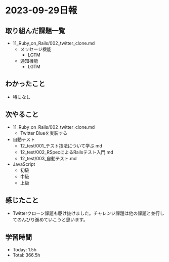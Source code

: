 # 2023-09-29日報

## 取り組んだ課題一覧
* 11_Ruby_on_Rails/002_twitter_clone.md
  * メッセージ機能
    * LGTM
  * 通知機能
    * LGTM

## わかったこと
* 特になし

## 次やること
* 11_Ruby_on_Rails/002_twitter_clone.md
  * Twitter Blueを実装する
* 自動テスト
  * 12_test/001_テスト技法について学ぶ.md
  * 12_test/002_RSpecによるRailsテスト入門.md
  * 12_test/003_自動テスト.md
* JavaScript
  * 初級
  * 中級
  * 上級

## 感じたこと
* Twitterクローン課題も駆け抜けました。チャレンジ課題は他の課題と並行してのんびり進めていこうと思います。

## 学習時間
* Today: 1.5h
* Total: 366.5h